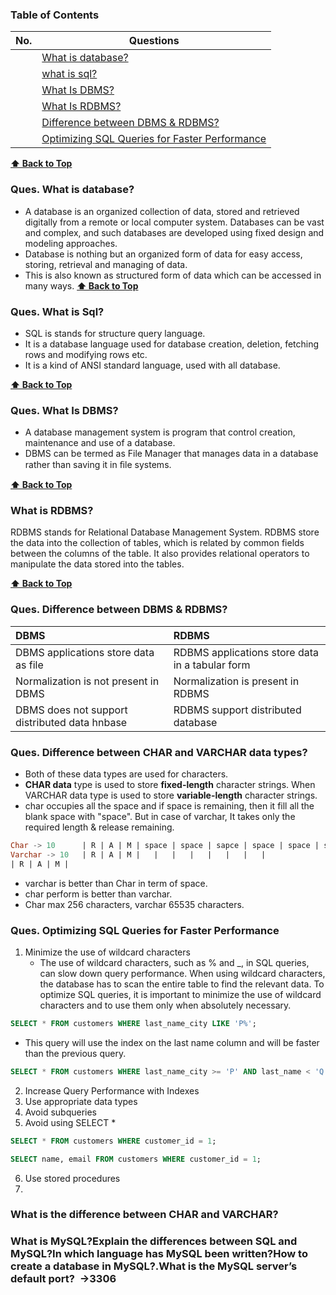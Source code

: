 ### Table of Contents

|  No.  | Questions                                                                                            |
| :---: | ---------------------------------------------------------------------------------------------------- |
|       | [What is database?](#ques-What-is-database)                                                          |
|       | [what is sql?](#ques-what-is-sql)                                                                    |
|       | [What Is DBMS?](#Ques-What-is-DBMS)                                                                  |
|       | [What Is RDBMS?](#what-is-rdbms)                                                                     |
|       | [Difference between DBMS & RDBMS?](#ques-difference-between-dbms--rdbms)                             |
|       | [Optimizing SQL Queries for Faster Performance](#ques-optimizing-sql-queries-for-faster-performance) |


**[⬆ Back to Top](#table-of-contents)**
### Ques. What is database?
* A database is an organized collection of data, stored and retrieved digitally from a remote or local computer system. Databases can be vast and complex, and such databases are developed using fixed design and modeling approaches.
* Database is nothing but an organized form of data for easy access, storing, retrieval and managing of data. 
* This is also known as structured form of data which can be accessed in many ways.
**[⬆ Back to Top](#table-of-contents)**

### Ques. What is Sql?
* SQL is stands for structure query language. 
* It is a database language used for database creation, deletion, fetching rows and modifying rows etc.
* It is a kind of ANSI standard language, used with all database. 

**[⬆ Back to Top](#table-of-contents)**
### Ques. What Is DBMS?
* A database management system is program that control creation, maintenance and use of a database.
* DBMS can be termed as File Manager that manages data in a database rather than saving it in ﬁle systems.

**[⬆ Back to Top](#table-of-contents)**
### What is RDBMS?
RDBMS stands for Relational Database Management System. RDBMS store the data into the collection of tables, which is related by common fields between the columns of the table. It also provides relational operators to manipulate the data stored into the tables.


**[⬆ Back to Top](#table-of-contents)**
### Ques. Difference between DBMS & RDBMS?
| DBMS                                          | RDBMS                                           |
| :-------------------------------------------- | :---------------------------------------------- |
| DBMS applications store data as file          | RDBMS applications store data in a tabular form |
| Normalization is not present in DBMS          | Normalization is present in RDBMS               |
| DBMS does not support distributed data hnbase | RDBMS support distributed database              |


### Ques. Difference between **CHAR** and **VARCHAR** data types?
* Both of these data types are used for characters.
* **CHAR data** type is used to store **fixed-length** character strings. When VARCHAR data type is used to store **variable-length** character strings.
* char occupies all the space and if space is remaining, then it fill all the blank space with "space". But in case of varchar, It takes only the required length & release remaining.
```sql
Char -> 10      | R | A | M | space | space | sapce | space | space | space | space |
Varchar -> 10   | R | A | M |   |   |   |   |   |   |   |
| R | A | M |
```
* varchar is better than Char in term of space. 
* char perform is better than varchar.
* Char max 256 characters, varchar 65535 characters.


### Ques. Optimizing SQL Queries for Faster Performance
1. Minimize the use of wildcard characters
   * The use of wildcard characters, such as % and _, in SQL queries, can slow down query performance. When using wildcard characters, the database has to scan the entire table to find the relevant data. To optimize SQL queries, it is important to minimize the use of wildcard characters and to use them only when absolutely necessary.
```sql
SELECT * FROM customers WHERE last_name_city LIKE 'P%';
```
* This query will use the index on the last name column and will be faster than the previous query.
```sql
SELECT * FROM customers WHERE last_name_city >= 'P' AND last_name < 'Q';
```

2. Increase Query Performance with Indexes
3. Use appropriate data types
4. Avoid subqueries
5. Avoid using SELECT *
```sql
SELECT * FROM customers WHERE customer_id = 1;
```
```sql
SELECT name, email FROM customers WHERE customer_id = 1;
```
6. Use stored procedures
7. 


### What is the difference between CHAR and VARCHAR?


### What is MySQL?Explain the differences between **SQL** and **MySQL**?In which language has MySQL been written?How to create a database in MySQL?.What is the MySQL server’s default port?  ->3306



